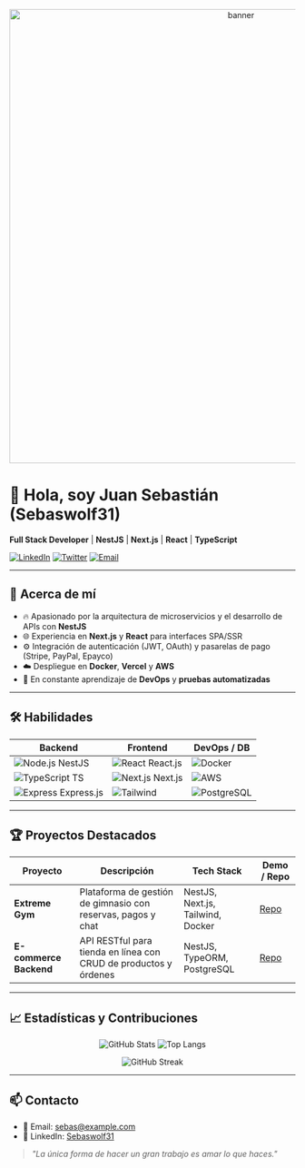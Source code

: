<!-- README.md for Sebaswolf31 GitHub Profile -->

<p align="center">
  <img src="https://raw.githubusercontent.com/Sebaswolf31/Sebaswolf31/main/assets/banner.png" alt="banner" width="800"/>
</p>

# 👋 Hola, soy Juan Sebastián (Sebaswolf31)
**Full Stack Developer** | **NestJS** | **Next.js** | **React** | **TypeScript**

[![LinkedIn](https://img.shields.io/badge/LinkedIn-Sebaswolf31-blue)](https://www.linkedin.com/in/Sebaswolf31) [![Twitter](https://img.shields.io/badge/Twitter-@Sebaswolf31-blue?logo=twitter)](https://twitter.com/Sebaswolf31) [![Email](https://img.shields.io/badge/Email-sebas@example.com-red?logo=gmail)](mailto:sebas@example.com)

---

## 🚀 Acerca de mí
- 🔥 Apasionado por la arquitectura de microservicios y el desarrollo de APIs con **NestJS**
- 🌐 Experiencia en **Next.js** y **React** para interfaces SPA/SSR
- ⚙️ Integración de autenticación (JWT, OAuth) y pasarelas de pago (Stripe, PayPal, Epayco)
- ☁️ Despliegue en **Docker**, **Vercel** y **AWS**
- 🎯 En constante aprendizaje de **DevOps** y **pruebas automatizadas**

---

## 🛠️ Habilidades

| Backend                   | Frontend            | DevOps / DB       |
| ------------------------- | ------------------- | ----------------- |
| ![Node.js](https://img.shields.io/badge/Node.js-43853D?logo=node.js&logoColor=white) NestJS | ![React](https://img.shields.io/badge/React-20232A?logo=react&logoColor=61DAFB) React.js      | ![Docker](https://img.shields.io/badge/Docker-2496ED?logo=docker&logoColor=white)
| ![TypeScript](https://img.shields.io/badge/TypeScript-3178C6?logo=typescript&logoColor=white) TS | ![Next.js](https://img.shields.io/badge/Next.js-000000?logo=next.js&logoColor=white) Next.js | ![AWS](https://img.shields.io/badge/AWS-232F3E?logo=amazonaws&logoColor=white)      |
| ![Express](https://img.shields.io/badge/Express-000000?logo=express&logoColor=white) Express.js | ![Tailwind](https://img.shields.io/badge/Tailwind_CSS-38B2AC?logo=tailwind-css&logoColor=white) | ![PostgreSQL](https://img.shields.io/badge/PostgreSQL-316192?logo=postgresql&logoColor=white)|

---

## 🏆 Proyectos Destacados

| Proyecto                            | Descripción                                                      | Tech Stack                          | Demo / Repo        |
| ---------------------------------- | ---------------------------------------------------------------- | ----------------------------------- | ------------------ |
| **Extreme Gym**                     | Plataforma de gestión de gimnasio con reservas, pagos y chat     | NestJS, Next.js, Tailwind, Docker   | [Repo](https://github.com/Sebaswolf31/PF-Extreme-Gym)  |
| **E-commerce Backend**              | API RESTful para tienda en línea con CRUD de productos y órdenes | NestJS, TypeORM, PostgreSQL         | [Repo](https://github.com/Sebaswolf31/ecommerce-backend) |


---

## 📈 Estadísticas y Contribuciones

<p align="center">
  <img src="https://github-readme-stats.vercel.app/api?username=Sebaswolf31&show_icons=true&theme=radical" alt="GitHub Stats" />
  <img src="https://github-readme-stats.vercel.app/api/top-langs?username=Sebaswolf31&layout=compact&hide=python" alt="Top Langs" />
</p>

<p align="center">
  <img src="https://github-readme-streak-stats.herokuapp.com?user=Sebaswolf31&theme=radical" alt="GitHub Streak" />
</p>

---

## 📫 Contacto

- 📧 Email: sebas@example.com
- 💼 LinkedIn: [Sebaswolf31](https://www.linkedin.com/in/Sebaswolf31)


> _"La única forma de hacer un gran trabajo es amar lo que haces."_

<!-- Fin del README -->


